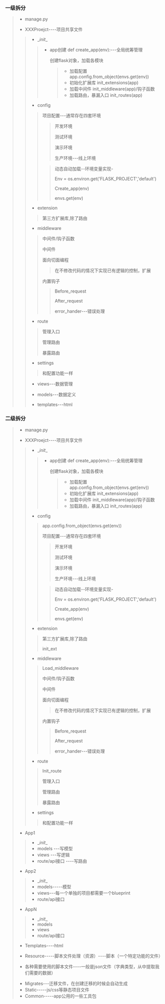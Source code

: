 ### 一级拆分

>- manage.py
>
>- XXXProejct----项目共享文件
>
>  >- \__init__
>  >
>  >  > - app创建 def create_app(env):---全局统筹管理
>  >  >
>  >  >   创建flask对象，加载各模块
>  >  >
>  >  >   >- 加载配置 app.config.from_object(envs.get(env))
>  >  >   >- 初始化扩展库 init_extensions(app)
>  >  >   >- 加载中间件 init_middleware(app)/钩子函数
>  >  >   >- 加载路由，暴漏入口 init_routes(app)
>  >
>  >  
>  >
>  >- config
>  >
>  >  > 项目配置---通常存在四套环境
>  >  >
>  >  > >开发环境
>  >  > >
>  >  > >测试环境
>  >  > >
>  >  > >演示环境
>  >  > >
>  >  > >生产环境---线上环境
>  >  >
>  >  > >动态自动加载--环境变量实现-
>  >  > >
>  >  > >Env = os.environ.get('FLASK_PROJECT','default')
>  >  > >
>  >  > >Create_app(env)
>  >  > >
>  >  > >envs.get(env) 
>  >
>  >  
>  >
>  >- extension
>  >
>  >  > 第三方扩展库,除了路由
>  >
>  >  
>  >
>  >- middleware
>  >
>  >  > 中间件/钩子函数
>  >  >
>  >  > 中间件
>  >  >
>  >  > 面向切面编程
>  >  >
>  >  > >在不修改代码的情况下实现已有逻辑的控制，扩展
>  >  >
>  >  > 内置钩子
>  >  >
>  >  > >Before_request
>  >  > >
>  >  > >After_request
>  >  > >
>  >  > >error_hander---错误处理
>  >
>  >  
>  >
>  >- route
>  >
>  >  > 管理入口
>  >  >
>  >  > 管理路由
>  >  >
>  >  > 暴露路由
>  >
>  >  
>  >
>  >- settings
>  >
>  >  > 和配置功能一样
>  >
>  >  
>  >
>  >- views---数据管理
>  >
>  >- models---数据定义
>  >
>  >- templates---html

### 二级拆分

>- manage.py
>
>- XXXProejct----项目共享文件
>
>  >- \__init__
>  >
>  >  > - app创建 def create_app(env):---全局统筹管理
>  >  >
>  >  >   创建flask对象，加载各模块
>  >  >
>  >  >   >- 加载配置 app.config.from_object(envs.get(env))
>  >  >   >- 初始化扩展库 init_extensions(app)
>  >  >   >- 加载中间件 init_middleware(app)/钩子函数
>  >  >   >- 加载路由，暴漏入口 init_routes(app)
>  >
>  >  
>  >
>  >- config
>  >
>  >  > app.config.from_object(envs.get(env))
>  >  >
>  >  > 项目配置---通常存在四套环境
>  >  >
>  >  > >开发环境
>  >  > >
>  >  > >测试环境
>  >  > >
>  >  > >演示环境
>  >  > >
>  >  > >生产环境---线上环境
>  >  >
>  >  > >动态自动加载--环境变量实现-
>  >  > >
>  >  > >Env = os.environ.get('FLASK_PROJECT','default')
>  >  > >
>  >  > >Create_app(env)
>  >  > >
>  >  > >envs.get(env) 
>  >
>  >  
>  >
>  >- extension
>  >
>  >  > 第三方扩展库,除了路由
>  >  >
>  >  > init_ext
>  >
>  >  
>  >
>  >- middleware
>  >
>  >  > Load_middleware
>  >  >
>  >  > 中间件/钩子函数
>  >  >
>  >  > 中间件
>  >  >
>  >  > 面向切面编程
>  >  >
>  >  > >在不修改代码的情况下实现已有逻辑的控制，扩展
>  >  >
>  >  > 内置钩子
>  >  >
>  >  > >Before_request
>  >  > >
>  >  > >After_request
>  >  > >
>  >  > >error_hander---错误处理
>  >
>  >  
>  >
>  >- route
>  >
>  >  > Init_route
>  >  >
>  >  > 管理入口
>  >  >
>  >  > 管理路由
>  >  >
>  >  > 暴露路由
>  >
>  >  
>  >
>  >- settings
>  >
>  >  > 和配置功能一样
>
>  
>
>- App1
>
> > * \__init__
> > * models ---写模型
> > * views ---写逻辑
> > * route/api接口 ----写路由
>
>- App2
>
>> * \__init__
>> * models-----模型
>> * views---每一个单独的项目都需要一个blueprint
>> * route/api接口
>
>* AppN
>
> > * \__init__
> > * models
> > * views
> > * route/api接口
>
>* Templates----html
>
>
>- Resource-----脚本文件处理（资源）----脚本（一个特定功能的文件）
>
>* 各种需要使用的脚本文件----一般是json文件（字典类型，从中提取我们需要的数据）
>
>- Migrates---迁移文件，在创建迁移的时候会自动生成
>- Static-----js/css等静态项目文件
>- Common-----app公用的一些工具包